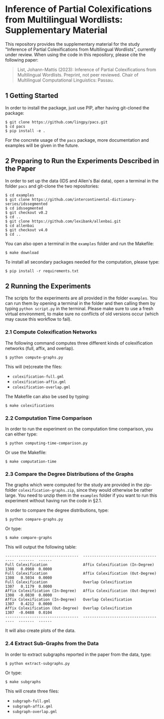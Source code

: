 # Inference of Partial Colexifications from Multilingual Wordlists: Supplementary Material

This repository provides the supplementary material for the study "Inference of Partial Colexifications from Multilingual Wordlists", currently under review. When using the code in this repository, please cite the following paper:

> List, Johann-Mattis (2023): Inference of Partial Colexifications from Multilingual Wordlists. Preprint, not peer reviewed. Chair of Multilingual Computational Linguistics: Passau.

## 1 Getting Started

In order to install the package, just use PIP, after having git-cloned the package:
```
$ git clone https://github.com/lingpy/pacs.git
$ cd pacs
$ pip install -e .
```

For the concrete usage of the `pacs` package, more documentation and examples will be given in the future.

## 2 Preparing to Run the Experiments Described in the Paper

In order to set up the data (IDS and Allen's Bai data), open a terminal in the folder `pacs` and git-clone the two repositories:

```
$ cd examples
$ git clone https://github.com/intercontinental-dictionary-series/idssegmented
$ cd idssegmented
$ git checkout v0.2
$ cd ..
$ git clone https://github.com/lexibank/allenbai.git
$ cd allenbai
$ git checkout v4.0
$ cd ..
```

You can also open a terminal in the `examples` folder and run the Makefile:

```
$ make download
```

To install all secondary packages needed for the computation, please type:

```
$ pip install -r requirements.txt
```

## 2 Running the Experiments

The scripts for the experiments are all provided in the folder `examples`. You can run them by opening a terminal in the folder and then calling them by typing `python script.py` in the terminal. Please make sure to use a fresh virtual environment, to make sure no conflicts of old versions occur (which may cause this workflow to fail).

### 2.1 Compute Colexification Networks

The following command computes three different kinds of colexification networks (full, affix, and overlap).

```
$ python compute-graphs.py
```

This will (re)create the files:

* `colexification-full.gml`
* `colexification-affix.gml`
* `colexification-overlap.gml`

The Makefile can also be used by typing: 

```
$ make colexifications 
```


### 2.2 Computation Time Comparison

In order to run the experiment on the computation time comparison, you can either type:

```
$ python computing-time-comparison.py
```

Or use the Makefile:

```
$ make computation-time
```

### 2.3 Compare the Degree Distributions of the Graphs

The graphs which were computed for the study are provided in the zip-folder `colexification-graphs.zip`, since they would otherwise be rather large. You need to unzip them in the `examples` folder if you want to run this experiment without having run the code in §2.1. 

In order to compare the degree distributions, type:

```
$ python compare-graphs.py
```

Or type:

```
$ make compare-graphs
```

This will output the following table:

```
---------------------------------  ---------------------------------  ----  -------  ------
Full Colexification                Affix Colexification (In-Degree)   1308   0.0960  0.0000
Full Colexification                Affix Colexification (Out-Degree)  1308   0.5034  0.0000
Full Colexification                Overlap Colexification             1307   0.1179  0.0000
Affix Colexification (In-Degree)   Affix Colexification (Out-Degree)  1308  -0.0830  0.0000
Affix Colexification (In-Degree)   Overlap Colexification             1307   0.4212  0.0000
Affix Colexification (Out-Degree)  Overlap Colexification             1307  -0.0488  0.0104
---------------------------------  ---------------------------------  ----  -------  ------
```

It will also create plots of the data.

### 2.4 Extract Sub-Graphs from the Data

In order to extract subgraphs reported in the paper from the data, type:

```
$ python extract-subgraphs.py
```

Or type:

```
$ make subgraphs
```

This will create three files:

* `subgraph-full.gml`
* `subgraph-affix.gml`
* `subgraph-overlap.gml`


